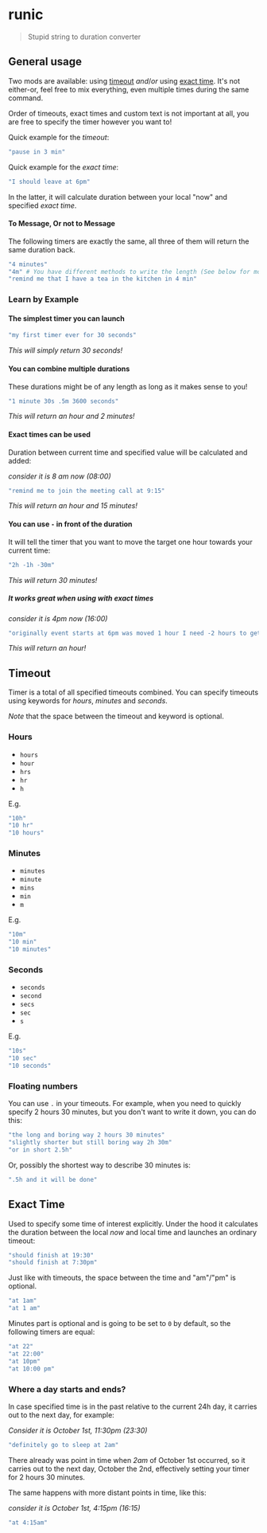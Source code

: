 # runic

> Stupid string to duration converter

## General usage

Two mods are available: using 
[timeout](#timeout) _and_/_or_ using [exact time](#exact-time). 
It's not either-or, feel free to mix everything, even multiple 
times during the same command.

Order of timeouts, exact times and custom text is not important at all, 
you are free to specify the timer however you want to!

Quick example for the _timeout_:

```bash
"pause in 3 min"
```

Quick example for the _exact time_:

```bash
"I should leave at 6pm"
```

In the latter, it will calculate duration between your local "now" and 
specified _exact time_.

#### To Message, Or not to Message
 
The following timers are exactly the same, all three of them will return
the same duration back.

```bash
"4 minutes"
"4m" # You have different methods to write the length (See below for more)
"remind me that I have a tea in the kitchen in 4 min"
```

### Learn by Example

#### The simplest timer you can launch

```bash
"my first timer ever for 30 seconds"
```

_This will simply return 30 seconds!_

#### You can combine multiple durations

These durations might be of any length as long as it makes sense to you!

```bash
"1 minute 30s .5m 3600 seconds"
```

_This will return an hour and 2 minutes!_

#### Exact times can be used

Duration between current time and specified value will be
calculated and added:

_consider it is 8 am now (08:00)_

```bash
"remind me to join the meeting call at 9:15"
```

_This will return an hour and 15 minutes!_

#### You can use `-` in front of the duration 

It will tell the timer that you want to move the target one hour towards your current time:

```bash
"2h -1h -30m"
```

_This will return 30 minutes!_

##### It works great when using with exact times

_consider it is 4pm now (16:00)_

```bash
"originally event starts at 6pm was moved 1 hour I need -2 hours to get there"
```

_This will return an hour!_

## Timeout

Timer is a total of all specified timeouts combined. You can specify
timeouts using keywords for _hours_, _minutes_ and _seconds_.

_Note_ that the space between the timeout and keyword is optional.

### Hours

- `hours`
- `hour`
- `hrs`
- `hr`
- `h`

E.g.

```bash
"10h"
"10 hr"
"10 hours"
```

### Minutes

- `minutes`
- `minute`
- `mins`
- `min`
- `m`

E.g.

```bash
"10m"
"10 min"
"10 minutes"
```

### Seconds

- `seconds`
- `second`
- `secs`
- `sec`
- `s`

E.g.

```bash
"10s"
"10 sec"
"10 seconds"
```

### Floating numbers

You can use `.` in your timeouts. For example, when you need to quickly specify
2 hours 30 minutes, but you don't want to write it down, you can do this:

```bash
"the long and boring way 2 hours 30 minutes"
"slightly shorter but still boring way 2h 30m"
"or in short 2.5h"
```

Or, possibly the shortest way to describe 30 minutes is:

```bash
".5h and it will be done"
```

## Exact Time

Used to specify some time of interest explicitly. Under the hood it 
calculates the duration between the local _now_ and local time and 
launches an ordinary timeout:

```bash
"should finish at 19:30"
"should finish at 7:30pm"
```

Just like with timeouts, the space between the time and "am"/"pm"
is optional.

```bash
"at 1am"
"at 1 am"
```

Minutes part is optional and is going to be set to `0` by default, so
the following timers are equal:

```bash
"at 22"
"at 22:00"
"at 10pm"
"at 10:00 pm"
```

### Where a day starts and ends?

In case specified time is in the past relative to the current 24h day, 
it carries out to the next day, for example:

_Consider it is October 1st, 11:30pm (23:30)_

```bash
"definitely go to sleep at 2am"
```

There already was point in time when _2am_ of October 1st occurred, so
it carries out to the next day, October the 2nd, effectively setting your
timer for 2 hours 30 minutes.

The same happens with more distant points in time, like this:

_consider it is October 1st, 4:15pm (16:15)_

```bash
"at 4:15am"
```

